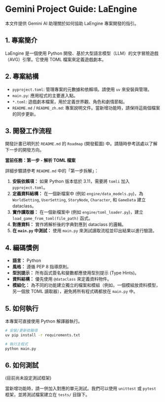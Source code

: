 # Gemini Project Guide: LaEngine

本文件提供 Gemini AI 助理關於如何協助 LaEngine 專案開發的指引。

## 1. 專案簡介

LaEngine 是一個使用 Python 開發、基於大型語言模型（LLM）的文字冒險遊戲（AVG）引擎。它使用 TOML 檔案來定義遊戲劇本。

## 2. 專案結構

-   `pyproject.toml`: 管理專案的元數據和依賴項。請使用 `uv` 來安裝與管理。
-   `main.py`: 應用程式的主要進入點。
-   `*.toml`: 遊戲劇本檔案，用於定義世界觀、角色和劇情節點。
-   `README.md` / `README_zh.md`: 專案說明文件。當新增功能時，請保持這兩個檔案的同步更新。

## 3. 開發工作流程

開發計畫已明列於 `README.md` 的 `Roadmap` (開發藍圖) 中。請隨時參考該處以了解下一步的開發方向。

**當前任務：第一步 - 解析 TOML 檔案**

詳細步驟請參考 `README.md` 中的「第一步拆解」：

1.  **安裝依賴項：** 如果 Python 版本低於 3.11，需要將 `tomli` 加入 `pyproject.toml`。
2.  **定義資料結構：** 在一個新檔案中 (例如 `engine/data_models.py`)，為 `WorldSetting`, `UserSetting`, `StoryNode`, `Character`, 和 `GameData` 建立 dataclass。
3.  **實作讀取器：** 在一個新檔案中 (例如 `engine/toml_loader.py`)，建立 `load_game_from_toml(file_path)` 函式。
4.  **對應資料：** 實作將解析後的字典對應到 dataclass 的邏輯。
5.  **在 `main.py` 中測試：** 使用 `main.py` 來測試讀取流程並印出結果以進行驗證。

## 4. 編碼慣例

-   **語言：** Python
-   **風格：** 遵循 PEP 8 指導原則。
-   **型別提示：** 所有函式簽名和變數都應使用型別提示 (Type Hints)。
-   **資料結構：** 優先使用 `@dataclass` 來定義資料物件。
-   **模組化：** 為不同的功能建立獨立的檔案和模組（例如，一個模組放資料模型，另一個放 TOML 讀取器），避免將所有程式碼都放在 `main.py` 中。

## 5. 如何執行

本專案可直接使用 Python 解譯器執行。

```bash
# 安裝/更新依賴項
uv pip install -r requirements.txt

# 執行主程式
python main.py
```

## 6. 如何測試

(目前尚未設定測試框架)

當新增功能時，請一併加入對應的單元測試。我們可以使用 `unittest` 或 `pytest` 框架，並將測試檔案建立在 `tests/` 目錄下。
